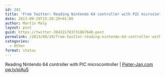 ```yaml
---
id: 241
title: 'From Twitter: Reading Nintendo 64 controller with PIC microcontr&#8230;'
date: 2013-09-29T15:20:28+01:00
author: Martin Maly
layout: post
guid: https://twitter-384321783731867648-post
permalink: /2013/09/29/from-twitter-reading-nintendo-64-controller-with-pic-microcontr/
categories:
  - Other
format: status
---
```

Reading Nintendo 64 controller with PIC microcontroller | [Pieter-Jan.com](https://Pieter-Jan.com) [ow.ly/pjAu5](https://ow.ly/pjAu5)